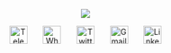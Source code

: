 <!-- HI text -->
<p align="center">
<img src="https://readme-typing-svg.demolab.com/?lines=HI,+I'm+Alireza!+\^o^/;&font=Fira%20Code&center=true&width=380&height=50&duration=2100&pause=2400&color=33e91b">
</p>



<!-- Social icons section -->
<p align="center">
  <a href="https://t.me/TheSeverusMoriarty"><img width="32px" alt="Telegram" title="Telegram" src="https://i.imgur.com/FrPohCq.png"/></a>
  &#8287;&#8287;&#8287;&#8287;&#8287;
  <a href="https://chatwith.io/s/alireza-2"><img width="32px" alt="Whatsapp" title="Whatsapp" src="https://cdn2.iconfinder.com/data/icons/social-messaging-ui-color-shapes-2-free/128/social-whatsapp-circle-512.png"/></a>
  &#8287;&#8287;&#8287;&#8287;&#8287;
  <a href="https://twitter.com/AlirezaKzemi18?s=09"><img width="32px" alt="Twitter" title="Twitter" src="https://icon-library.com/images/twitter-circle-icon-png/twitter-circle-icon-png-13.jpg"/></a>
  &#8287;&#8287;&#8287;&#8287;&#8287;
  <a href="https://alireza2212kazemi@gmail.com"><img width="32px" alt="Gmail" title="Gmail" src="https://www.freepnglogos.com/uploads/logo-gmail-png/logo-gmail-png-gmail-icons-png-vector-icons-and-png-backgrounds-18.png"></a>
  &#8287;&#8287;&#8287;&#8287;&#8287;
  <a href="https://www.linkedin.com/in/alireza-kazemi-2a03381b8"><img width="32px" alt="LinkedIn" title="LinkedIn" src="https://upload.wikimedia.org/wikipedia/commons/thumb/f/f8/LinkedIn_icon_circle.svg/800px-LinkedIn_icon_circle.svg.png"/></a>
</p>
